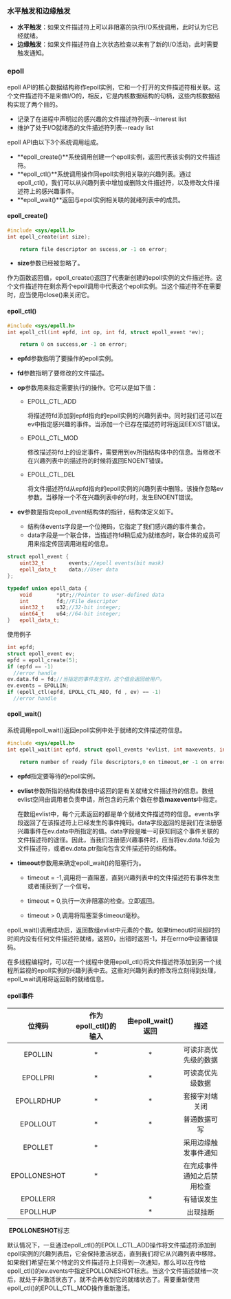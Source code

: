### 水平触发和边缘触发

* **水平触发**：如果文件描述符上可以非阻塞的执行I/O系统调用，此时认为它已经就绪。
* **边缘触发**：如果文件描述符自上次状态检查以来有了新的I/O活动，此时需要触发通知。

### epoll

epoll API的核心数据结构称作epoll实例，它和一个打开的文件描述符相关联。这个文件描述符不是来做I/O的，相反，它是内核数据结构的句柄，这些内核数据结构实现了两个目的。

* 记录了在进程中声明过的感兴趣的文件描述符列表--interest list
* 维护了处于I/O就绪态的文件描述符列表--ready list

epoll API由以下3个系统调用组成。

* **epoll_create()**系统调用创建一个epoll实例，返回代表该实例的文件描述符。
* **epoll_ctl()**系统调用操作同epoll实例相关联的兴趣列表。通过epoll_ctl()，我们可以从兴趣列表中增加或删除文件描述符，以及修改文件描述符上的感兴趣事件。
* **epoll_wait()**返回与epoll实例相关联的就绪列表中的成员。

#### epoll_create()

```c++
#include <sys/epoll.h>
int epoll_create(int size);

	return file descriptor on sucess,or -1 on error;
```

* **size**参数已经被忽略了。

作为函数返回值，epoll_create()返回了代表新创建的epoll实例的文件描述符。这个文件描述符在剩余两个epoll调用中代表这个epoll实例。当这个描述符不在需要时，应当使用close()来关闭它。

#### epoll_ctl()

```c++
#include <sys/epoll.h>
int epoll_ctl(int epfd, int op, int fd, struct epoll_event *ev);

	return 0 on success,or -1 on error;
```

* **epfd**参数指明了要操作的epoll实例。

* **fd**参数指明了要修改的文件描述。

* **op**参数用来指定需要执行的操作。它可以是如下值：

  * EPOLL_CTL_ADD

    将描述符fd添加到epfd指向的epoll实例的兴趣列表中。同时我们还可以在ev中指定感兴趣的事件。当添加一个已存在描述符时将返回EEXIST错误。

  * EPOLL_CTL_MOD

    修改描述符fd上的设定事件，需要用到ev所指结构体中的信息。当修改不在兴趣列表中的描述符的时候将返回ENOENT错误。

  * EPOLL_CTL_DEL

    将文件描述符fd从epfd指向的epoll实例的兴趣列表中删除。该操作忽略ev参数。当移除一个不在兴趣列表中的fd时，发生ENOENT错误。

* **ev**参数是指向epoll_event结构体的指针，结构体定义如下。

  * 结构体events字段是一个位掩码，它指定了我们感兴趣的事件集合。
  * data字段是一个联合体，当描述符fd稍后成为就绪态时，联合体的成员可用来指定传回调用进程的信息。

```c++
struct epoll_event {
	uint32_t		events;//epoll events(bit mask)
  	epoll_data_t	data;//User data	
};

typedef union epoll_data {
 	void		*ptr;//Pointer to user-defined data
  	int 		fd;//File descriptor
  	uint32_t	u32;//32-bit integer;
  	uint64_t	u64;//64-bit integer;
}	epoll_data_t;
```

使用例子	

```c++
int epfd;
struct epoll_event ev;
epfd = epoll_create(5);
if (epfd == -1)
  //error handle
ev.data.fd = fd;//当指定的事件发生时，这个值会返回给用户。
ev.events = EPOLLIN;
if (epoll_ctl(epfd, EPOLL_CTL_ADD, fd , ev) == -1)
  //error handle
```

#### epoll_wait()

系统调用epoll_wait()返回epoll实例中处于就绪的文件描述符信息。

```c++
#include <sys/epoll.h>
int epoll_wait(int epfd, struct epoll_events *evlist, int maxevents, int timeout);

	return number of ready file descriptors,0 on timeout,or -1 on error
```

* **epfd**指定要等待的epoll实例。

* **evlist**参数所指的结构体数组中返回的是有关就绪文件描述符的信息。数组evlist空间由调用者负责申请，所包含的元素个数在参数**maxevents**中指定。

  ​	在数组evlist中，每个元素返回的都是单个就绪文件描述符的信息。events字段返回了在该描述符上已经发生的事件掩码。data字段返回的是我们在注册感兴趣事件在ev.data中所指定的值。data字段是唯一可获知同这个事件关联的文件描述符的途径。因此，当我们注册感兴趣事件时，应当将ev.data.fd设为文件描述符，或者ev.data.ptr指向包含文件描述符的结构体。

* **timeout**参数用来确定epoll_wait()的阻塞行为。

  * timeout = -1,调用将一直阻塞，直到兴趣列表中的文件描述符有事件发生或者捕获到了一个信号。

  * timeout = 0,执行一次非阻塞的检查。立即返回。

  * timeout > 0,调用将阻塞至多timeout毫秒。

epoll_wait()调用成功后，返回数组evlist中元素的个数。如果timeout时间超时的时间内没有任何文件描述符就绪，返回0，出错时返回-1，并在errno中设置错误码。

​	在多线程编程时，可以在一个线程中使用epoll_ctl()将文件描述符添加到另一个线程所监视的epoll实例的兴趣列表中去。这些对兴趣列表的修改将立刻得到处理，epoll_wait调用将返回新的就绪信息。

#### epoll事件

|     位掩码      | 作为epoll_ctl()的输入 | 由epoll_wait()返回 |      描述       |
| :----------: | :--------------: | :-------------: | :-----------: |
|   EPOLLIN    |        *         |        *        |  可读非高优先级的数据   |
|   EPOLLPRI   |        *         |        *        |   可读高优先级数据    |
|  EPOLLRDHUP  |        *         |        *        |    套接字对端关闭    |
|   EPOLLOUT   |        *         |        *        |    普通数据可写     |
|   EPOLLET    |        *         |                 |  采用边缘触发事件通知   |
| EPOLLONESHOT |        *         |                 | 在完成事件通知之后禁用检查 |
|   EPOLLERR   |                  |        *        |     有错误发生     |
|   EPOLLHUP   |                  |        *        |     出现挂断      |

​	**EPOLLONESHOT**标志

​	默认情况下，一旦通过epoll_ctl()的EPOLL_CTL_ADD操作将文件描述符添加到epoll实例的兴趣列表后，它会保持激活状态，直到我们将它从兴趣列表中移除。如果我们希望在某个特定的文件描述符上只得到一次通知，那么可以在传给epoll_ctl()的ev.events中指定EPOLLONESHOT标志。当这个文件描述就绪一次后，就处于非激活状态了，就不会再收到它的就绪状态了。需要重新使用epoll_ctl()的EPOLL_CTL_MOD操作重新激活。